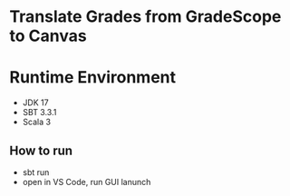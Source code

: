 # Translate Grades from GradeScope to Canvas

# Runtime Environment

- JDK 17
- SBT 3.3.1
- Scala 3

## How to run

- sbt run
- open in VS Code, run GUI lanunch
